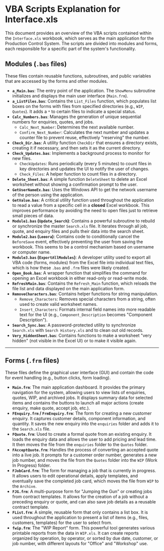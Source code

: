 # VBA Scripts Explanation for Interface.xls

This document provides an overview of the VBA scripts contained within the `Interface.xls` workbook, which serves as the main application for the Production Control System. The scripts are divided into modules and forms, each responsible for a specific part of the system's functionality.

## Modules (`.bas` files)

These files contain reusable functions, subroutines, and public variables that are accessed by the forms and other modules.

- **`a_Main.bas`**: The entry point of the application. The `ShowMenu` subroutine initializes and displays the main user interface (`Main.frm`).
- **`a_ListFiles.bas`**: Contains the `List_Files` function, which populates list boxes on the forms with files from specified directories (e.g., `WIP`, `Quotes`). It adds a `*` to certain files to indicate a special status.
- **`Calc_Numbers.bas`**: Manages the generation of unique sequential numbers for enquiries, quotes, and jobs.
  - `Calc_Next_Number`: Determines the next available number.
  - `Confirm_Next_Number`: Calculates the next number and updates a counter file to prevent reuse, effectively "reserving" the number.
- **`Check_Dir.bas`**: A utility function `CheckDir` that ensures a directory exists, creating it if necessary, and then sets it as the current directory.
- **`Check_Updates.bas`**: Implements a background process to monitor for new files.
  - `CheckUpdates`: Runs periodically (every 5 minutes) to count files in key directories and updates the UI to notify the user of changes.
  - `Check_Files`: A helper function to count files in a directory.
- **`Delete_Sheet.bas`**: A simple function `DeleteSheet` to delete an Excel worksheet without showing a confirmation prompt to the user.
- **`GetUserNameEx.bas`**: Uses the Windows API to get the network username of the person using the application.
- **`GetValue.bas`**: A critical utility function used throughout the application to read a value from a specific cell in a **closed** Excel workbook. This improves performance by avoiding the need to open files just to retrieve small pieces of data.
- **`Module1.bas` (`Update_Search`)**: Contains a powerful subroutine to rebuild or synchronize the master `Search.xls` file. It iterates through all job, quote, and enquiry files and pulls their data into the search sheet.
- **`Module2.bas` (`Leeora`)**: Contains code to conditionally cancel the `BeforeSave` event, effectively preventing the user from saving the workbook. This seems to be a control mechanism based on username or computer name.
- **`Module3.bas` (`ExportAllModules`)**: A developer utility used to export all VBA code (forms, modules) from the Excel file into individual text files, which is how these `.bas` and `.frm` files were likely created.
- **`Open_Book.bas`**: A wrapper function that simplifies the command for opening an Excel workbook in either read-only or read-write mode.
- **`RefreshMain.bas`**: Contains the `Refresh_Main` function, which reloads the file list and data displayed on the main application form.
- **`RemoveCharacters.bas`**: Contains helper functions for string manipulation.
  - `Remove_Characters`: Removes special characters from a string, often used to create valid worksheet names.
  - `Insert_Characters`: Formats internal field names into more readable text for the UI (e.g., `Component_Description` becomes "Component Description").
- **`Search_Sync.bas`**: A password-protected utility to synchronize `Search.xls` with `Search History.xls` and to clean out old records.
- **`Very_HiddenSheet.bas`**: Contains functions to make a worksheet "very hidden" (not visible in the Excel UI) or to make it visible again.

---

## Forms (`.frm` files)

These files define the graphical user interface (GUI) and contain the code for event handling (e.g., button clicks, form loading).

- **`Main.frm`**: The main application dashboard. It provides the primary navigation for the system, allowing users to view lists of enquiries, quotes, WIP, and archived jobs. It displays summary data for selected items and contains the buttons to launch all major actions (create enquiry, make quote, accept job, etc.).
- **`FEnquiry.frm` / `FrmEnquiry.frm`**: The form for creating a new customer enquiry. It captures customer details, component information, and quantity. It saves the new enquiry into the `enquiries` folder and adds it to the `Search.xls` file.
- **`FQuote.frm`**: Used to create a formal quote from an existing enquiry. It loads the enquiry data and allows the user to add pricing and lead time. It then moves the file from the `enquiries` folder to the `Quotes` folder.
- **`FAcceptQuote.frm`**: Handles the process of converting an accepted quote into a live job. It prompts for a customer order number, generates a new job number, and moves the file from the `Quotes` folder into the `WIP` (Work In Progress) folder.
- **`FJobCard.frm`**: The form for managing a job that is currently in progress. It allows users to edit operational details, apply templates, and eventually save the completed job card, which moves the file from `WIP` to the `Archive`.
- **`FJG.frm`**: A multi-purpose form for "Jumping the Gun" or creating jobs from contract templates. It allows for the creation of a job without a preceding enquiry or quote, and can also save job details as a reusable contract template.
- **`FList.frm`**: A simple, reusable form that only contains a list box. It is used throughout the application to present a list of items (e.g., files, customers, templates) for the user to select from.
- **`fwip.frm`**: The "WIP Report" form. This powerful tool generates various printable reports from the data in `WIP.xls`. It can create reports organized by operation, by operator, or sorted by due date, customer, or job number, with different layouts for "Office" and "Workshop" use.
